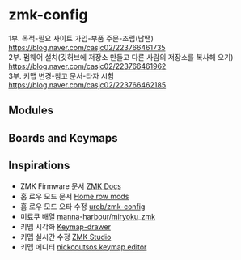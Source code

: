 # zmk-config
1부. 목적-필요 사이트 가입-부품 주문-조립(납땜) </br>
https://blog.naver.com/casjc02/223766461735 </br>
2부. 펌웨어 설치(깃허브에 저장소 만들고 다른 사람의 저장소를 복사해 오기) </br>
https://blog.naver.com/casjc02/223766461962 </br>
3부. 키맵 변경-참고 문서-타자 시험 </br>
https://blog.naver.com/casjc02/223766462185 </br>
## Modules

## Boards and Keymaps

## Inspirations
- ZMK Firmware 문서 [ZMK Docs](https://zmk.dev/docs)
- 홈 로우 모드 문서 [Home row mods](https://precondition.github.io/home-row-mods)
- 홈 로우 모드 오타 수정 [urob/zmk-config](https://github.com/urob/zmk-config)
- 미료쿠 배열 [manna-harbour/miryoku_zmk](https://github.com/manna-harbour/miryoku_zmk)
- 키맵 시각화 [Keymap-drawer](https://keymap-drawer.streamlit.app)
- 키맵 실시간 수정 [ZMK Studio](https://zmk.studio/)
- 키맵 에디터 [nickcoutsos keymap editor](https://nickcoutsos.github.io/keymap-editor/)
